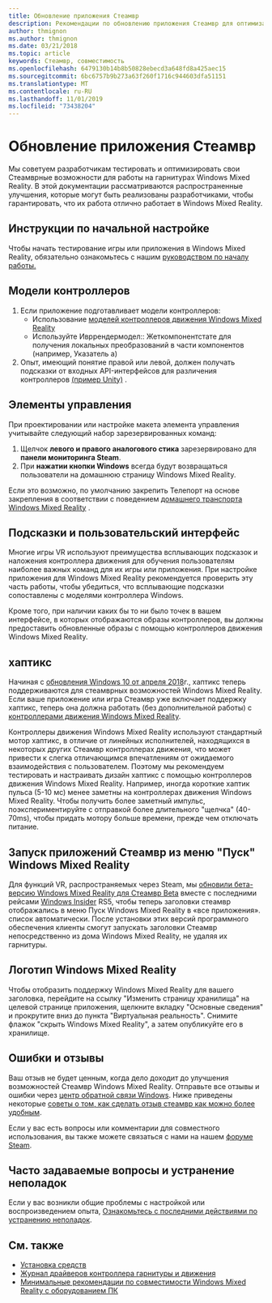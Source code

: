 ```yaml
---
title: Обновление приложения Стеамвр
description: Рекомендации по обновлению приложения Стеамвр для оптимизации совместимости с помощью головных телефонов Windows Mixed Reality.
author: thmignon
ms.author: thmignon
ms.date: 03/21/2018
ms.topic: article
keywords: Стеамвр, совместимость
ms.openlocfilehash: 6479130b14b8b50828ebecd3a648fd8a425aec15
ms.sourcegitcommit: 6bc6757b9b273a63f260f1716c944603dfa51151
ms.translationtype: MT
ms.contentlocale: ru-RU
ms.lasthandoff: 11/01/2019
ms.locfileid: "73438204"
---
```

# <a name="updating-your-steamvr-application"></a>Обновление приложения Стеамвр
Мы советуем разработчикам тестировать и оптимизировать свои Стеамврные возможности для работы на гарнитурах Windows Mixed Reality. В этой документации рассматриваются распространенные улучшения, которые могут быть реализованы разработчиками, чтобы гарантировать, что их работа отлично работает в Windows Mixed Reality.

## <a name="initial-setup-instructions"></a>Инструкции по начальной настройке

Чтобы начать тестирование игры или приложения в Windows Mixed Reality, обязательно ознакомьтесь с нашим [руководством по началу работы.](https://aka.ms/WindowsMixedRealitySteamVR)

## <a name="controller-models"></a>Модели контроллеров
1. Если приложение подготавливает модели контроллеров:
    * Использование [моделей контроллеров движения Windows Mixed Reality](motion-controllers.md#rendering-the-motion-controller-model)
    * Используйте Ивррендермодел:: Жеткомпонентстате для получения локальных преобразований в части компонентов (например, Указатель a)
2. Опыт, имеющий понятие правой или левой, должен получать подсказки от входных API-интерфейсов для различения контроллеров [(пример Unity)](gestures-and-motion-controllers-in-unity.md#unity-buttonaxis-mapping-table) .

## <a name="controls"></a>Элементы управления

При проектировании или настройке макета элемента управления учитывайте следующий набор зарезервированных команд:
1. Щелчок **левого и правого аналогового стика** зарезервировано для **панели мониторинга Steam**.
2. При **нажатии кнопки Windows** всегда будут возвращаться пользователи на домашнюю страницу Windows Mixed Reality.

Если это возможно, по умолчанию закрепить Телепорт на основе закрепления в соответствии с поведением [домашнего транспорта Windows Mixed Reality](navigating-the-windows-mixed-reality-home.md#getting-around-your-home) .

## <a name="tooltips-and-ui"></a>Подсказки и пользовательский интерфейс

Многие игры VR используют преимущества всплывающих подсказок и наложения контроллера движения для обучения пользователям наиболее важных команд для их игры или приложения. При настройке приложения для Windows Mixed Reality рекомендуется проверить эту часть работы, чтобы убедиться, что всплывающие подсказки сопоставлены с моделями контроллера Windows.

Кроме того, при наличии каких бы то ни было точек в вашем интерфейсе, в которых отображаются образы контроллеров, вы должны предоставить обновленные образы с помощью контроллеров движения Windows Mixed Reality.

## <a name="haptics"></a>хаптикс

Начиная с [обновления Windows 10 от апреля 2018](release-notes-april-2018.md)г., хаптикс теперь поддерживаются для стеамврных возможностей Windows Mixed Reality. Если ваше приложение или игра Стеамвр уже включает поддержку хаптикс, теперь она должна работать (без дополнительной работы) с [контроллерами движения Windows Mixed Reality](motion-controllers.md).

Контроллеры движения Windows Mixed Reality используют стандартный мотор хаптикс, в отличие от линейных исполнителей, находящихся в некоторых других Стеамвр контроллерах движения, что может привести к слегка отличающимся впечатлениям от ожидаемого взаимодействия с пользователем. Поэтому мы рекомендуем тестировать и настраивать дизайн хаптикс с помощью контроллеров движения Windows Mixed Reality. Например, иногда короткие хаптик пульса (5-10 мс) менее заметны на контроллерах движения Windows Mixed Reality. Чтобы получить более заметный импульс, поэкспериментируйте с отправкой более длительного "щелчка" (40-70ms), чтобы придать мотору больше времени, прежде чем отключать питание.

## <a name="launching-steamvr-apps-from-windows-mixed-reality-start-menu"></a>Запуск приложений Стеамвр из меню "Пуск" Windows Mixed Reality

Для функций VR, распространяемых через Steam, мы [обновили бета-версию Windows Mixed Reality для Стеамвр Beta](https://steamcommunity.com/games/719950/announcements/detail/1687045485866139800) вместе с последними рейсами [Windows Insider](https://insider.windows.com) RS5, чтобы теперь заголовки стеамвр отображались в меню Пуск Windows Mixed Reality в «все приложения». список автоматически. После установки этих версий программного обеспечения клиенты смогут запускать заголовки Стеамвр непосредственно из дома Windows Mixed Reality, не удаляя их гарнитуры.

## <a name="windows-mixed-reality-logo"></a>Логотип Windows Mixed Reality

Чтобы отобразить поддержку Windows Mixed Reality для вашего заголовка, перейдите на ссылку "Изменить страницу хранилища" на целевой странице приложения, щелкните вкладку "Основные сведения" и прокрутите вниз до пункта "Виртуальная реальность". Снимите флажок "скрыть Windows Mixed Reality", а затем опубликуйте его в хранилище.

## <a name="bugs-and-feedback"></a>Ошибки и отзывы

Ваш отзыв не будет ценным, когда дело доходит до улучшения возможностей Стеамвр Windows Mixed Reality. Отправьте все отзывы и ошибки через [центр обратной связи Windows](https://docs.microsoft.com/windows/mixed-reality/enthusiast-guide/filing-feedback). Ниже приведены некоторые [советы о том, как сделать отзыв стеамвр как можно более удобным](https://docs.microsoft.com/windows/mixed-reality/enthusiast-guide/using-steamvr-with-windows-mixed-reality#sharing-feedback-on-steamvr).

Если у вас есть вопросы или комментарии для совместного использования, вы также можете связаться с нами на нашем [форуме Steam](https://steamcommunity.com/app/719950/discussions/).

## <a name="faqs-and-troubleshooting"></a>Часто задаваемые вопросы и устранение неполадок

Если у вас возникли общие проблемы с настройкой или воспроизведением опыта, [Ознакомьтесь с последними действиями по устранению неполадок](https://docs.microsoft.com/windows/mixed-reality/enthusiast-guide/troubleshooting-windows-mixed-reality#steamvr).

## <a name="see-also"></a>См. также
* [Установка средств](install-the-tools.md)
* [Журнал драйверов контроллера гарнитуры и движения](https://docs.microsoft.com/windows/mixed-reality/enthusiast-guide/mixed-reality-software)
* [Минимальные рекомендации по совместимости Windows Mixed Reality с оборудованием ПК](https://docs.microsoft.com/windows/mixed-reality/enthusiast-guide/windows-mixed-reality-minimum-pc-hardware-compatibility-guidelines)
